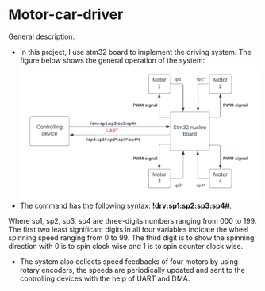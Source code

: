 # Motor-car-driver
General description:
- In this project, I use stm32 board to implement the driving system. The figure below shows the general operation of the system:
![plot](system_operation.png)
- The  command has the following syntax: **!drv:sp1:sp2:sp3:sp4#**.

Where sp1, sp2, sp3, sp4 are three-digits numbers ranging from 000 to 199. The first two least significant digits in all four variables indicate the wheel spinning speed ranging from 0 to 99. The third digit is to show the spinning direction with 0 is to spin clock wise and 1 is to spin counter clock wise.

- The system also collects speed feedbacks of four motors by using rotary encoders, the speeds are periodically updated and sent to the controlling devices with the help of UART and DMA.
